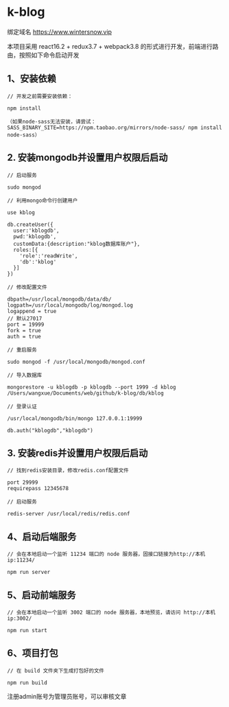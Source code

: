 # k-blog

绑定域名 https://www.wintersnow.vip

本项目采用 react16.2 + redux3.7 + webpack3.8 的形式进行开发，前端进行路由，按照如下命令启动开发

##  1、安装依赖

```
// 开发之前需要安装依赖：

npm install

（如果node-sass无法安装，请尝试：SASS_BINARY_SITE=https://npm.taobao.org/mirrors/node-sass/ npm install node-sass）
```

## 2. 安装mongodb并设置用户权限后启动
```
// 启动服务

sudo mongod

// 利用mongo命令行创建用户

use kblog

db.createUser({
  user:'kblogdb',
  pwd:'kblogdb',
  customData:{description:"kblog数据库账户"},
  roles:[{
    'role':'readWrite',
    'db':'kblog'
  }]
})

// 修改配置文件

dbpath=/usr/local/mongodb/data/db/
logpath=/usr/local/mongodb/log/mongod.log
logappend = true
// 默认27017
port = 19999
fork = true
auth = true

// 重启服务

sudo mongod -f /usr/local/mongodb/mongod.conf

// 导入数据库

mongorestore -u kblogdb -p kblogdb --port 1999 -d kblog /Users/wangxue/Documents/web/github/k-blog/db/kblog

// 登录认证

/usr/local/mongodb/bin/mongo 127.0.0.1:19999

db.auth("kblogdb","kblogdb")

```

## 3. 安装redis并设置用户权限后启动
```
// 找到redis安装目录，修改redis.conf配置文件

port 29999
requirepass 12345678

// 启动服务

redis-server /usr/local/redis/redis.conf

```

## 4、启动后端服务
```
// 会在本地启动一个监听 11234 端口的 node 服务器，固接口链接为http://本机ip:11234/

npm run server

```

## 5、启动前端服务
```
// 会在本地启动一个监听 3002 端口的 node 服务器，本地预览，请访问 http://本机ip:3002/

npm run start

```

## 6、项目打包
```
// 在 build 文件夹下生成打包好的文件

npm run build

```

注册admin账号为管理员账号，可以审核文章
